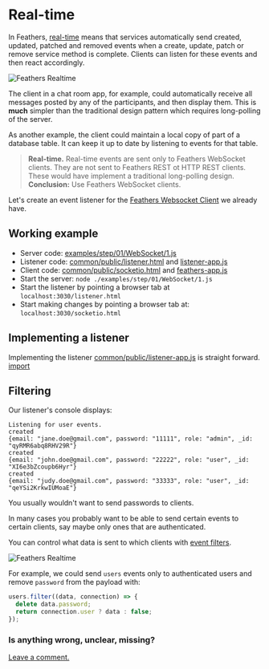 # Real-time

In Feathers, [real-time](../../../api/events.md) means that services automatically send
created, updated, patched and removed events when
a create, update, patch or remove service method is complete.
Clients can listen for these events and then react accordingly.

![Feathers Realtime](/img/real-time-events-flow.jpg)

The client in a chat room app, for example,
could automatically receive all messages posted by any of the participants,
and then display them.
This is **much** simpler than the traditional design pattern
which requires long-polling of the server.

As another example, the client could maintain a local copy of
part of a database table.
It can keep it up to date by listening to events for that table.

> **Real-time.** Real-time events are sent only to Feathers WebSocket clients.
They are not sent to Feathers REST ot HTTP REST clients.
These would have implement a traditional long-polling design.
**Conclusion:** Use Feathers WebSocket clients.

Let's create an event listener for the [Feathers Websocket Client](./socket-client.md)
we already have.

## Working example

- Server code: [examples/step/01/WebSocket/1.js](https://github.com/feathersjs/feathers-docs/blob/master/examples/step/01/websocket/1.js)
- Listener code: [common/public/listener.html](https://github.com/feathersjs/feathers-docs/blob/master/examples/step/01/common/public/listener.html)
and
[listener-app.js](https://github.com/feathersjs/feathers-docs/blob/master/examples/step/01/common/public/listener-app.js)
- Client code: [common/public/socketio.html](https://github.com/feathersjs/feathers-docs/blob/master/examples/step/01/common/public/socketio.html)
and
[feathers-app.js](https://github.com/feathersjs/feathers-docs/blob/master/examples/step/01/common/public/feathers-app.js)
- Start the server: `node ./examples/step/01/WebSocket/1.js`
- Start the listener by pointing a browser tab at `localhost:3030/listener.html`
- Start making changes by pointing a browser tab at: `localhost:3030/socketio.html`

## Implementing a listener

Implementing the listener
[common/public/listener-app.js](https://github.com/feathersjs/feathers-docs/blob/master/examples/step/01/common/public/listener-app.js)
is straight forward.
[import](../../../examples/step/01/common/public/listener-app.js)

## Filtering

Our listener's console displays:

```text
Listening for user events.
created
{email: "jane.doe@gmail.com", password: "11111", role: "admin", _id: "qyRMR6abq8RHV29R"}
created
{email: "john.doe@gmail.com", password: "22222", role: "user", _id: "XI6e3bZcoupb6Hyr"}
created
{email: "judy.doe@gmail.com", password: "33333", role: "user", _id: "qeYSi2KrkwIUMoaE"}
```

You usually wouldn't want to send passwords to clients.

In many cases you probably want to be able to send certain events to certain clients,
say maybe only ones that are authenticated.

You can control what data is sent to which clients with
[event filters](../../../api/events.html#event-filtering).

![Feathers Realtime](/img/event-filter-diagram.jpg)

For example, we could send `users` events only to authenticated users
and remove `password` from the payload with:
```javascript
users.filter((data, connection) => {
  delete data.password;
  return connection.user ? data : false;
});
```
 
### Is anything wrong, unclear, missing?
[Leave a comment.](https://github.com/feathersjs/feathers-docs/issues/new?title=Comment:Step-Basic-Real-time&body=Comment:Step-Basic-Real-time)

